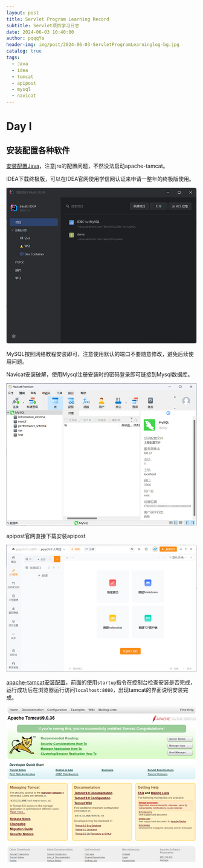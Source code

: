 ```yaml
---
layout: post
title: Servlet Program Learning Record
subtitle: Servlet项目学习日志
date: 2024-06-03 10:40:00
author: pqqqYa
header-img: img/post/2024-06-03-ServletProgramLearninglog-bg.jpg
catalog: true
tags:
  - Java
  - idea
  - tomcat
  - apipost
  - mysql
  - navicat
---
```


# Day I

## 安装配置各种软件

[安装配置Java](https://blog.csdn.net/qq_42257666/article/details/128188008)，注意jre的配置问题，不然没法启动apache-tamcat。

IDEA下载终极版，可以在IDEA官网使用学信网认证来申请一整年的终极版使用。

![](https://raw.githubusercontent.com/pqqqYa/pqqqYa.github.io/main/img/post/2024-06-03/IDEA.jpg)

MySQL按照网络教程安装即可，注意使用默认的端口不要随意修改，避免后续使用问题。

Navicat安装破解，使用Mysql注册安装时的密码登录即可链接到Mysql数据库。

![](https://raw.githubusercontent.com/pqqqYa/pqqqYa.github.io/main/img/post/2024-06-03/Navicat.jpg)

apipost官网直接下载安装apipost

![](https://raw.githubusercontent.com/pqqqYa/pqqqYa.github.io/main/img/post/2024-06-03/apipost.jpg)

[apache-tamcat安装配置](https://blog.csdn.net/qq_42257666/article/details/105701914)，前面的使用`startup`指令在控制台检查安装是否完成，运行成功后在浏览器运行访问`localhost:8080`，出现tamcat的界面说明安装完成。

![](https://raw.githubusercontent.com/pqqqYa/pqqqYa.github.io/main/img/post/2024-06-03/tamcat.jpg)
